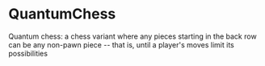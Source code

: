 # QuantumChess
Quantum chess: a chess variant where any pieces starting in the back row can be any non-pawn piece -- that is, until a player's moves limit its possibilities
